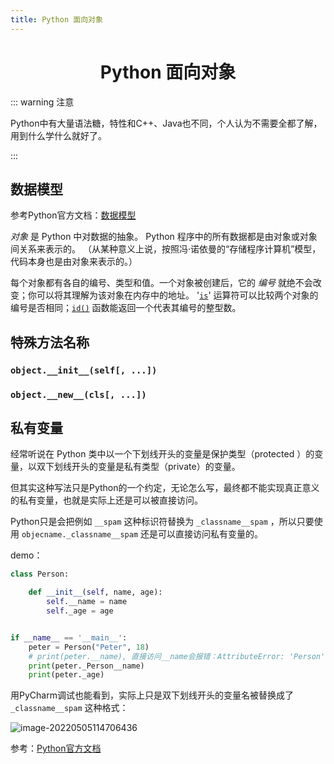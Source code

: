 ```yaml
---
title: Python 面向对象
---
```


<h1 align='center'>Python 面向对象</h1>

::: warning 注意

Python中有大量语法糖，特性和C++、Java也不同，个人认为不需要全都了解，用到什么学什么就好了。

:::

## 数据模型

参考Python官方文档：[数据模型](https://docs.python.org/zh-cn/3.9/reference/datamodel.html)

*对象* 是 Python 中对数据的抽象。 Python 程序中的所有数据都是由对象或对象间关系来表示的。 （从某种意义上说，按照冯·诺依曼的“存储程序计算机”模型，代码本身也是由对象来表示的。）

每个对象都有各自的编号、类型和值。一个对象被创建后，它的 *编号* 就绝不会改变；你可以将其理解为该对象在内存中的地址。 '[`is`](https://docs.python.org/zh-cn/3.9/reference/expressions.html#is)' 运算符可以比较两个对象的编号是否相同；[`id()`](https://docs.python.org/zh-cn/3.9/library/functions.html#id) 函数能返回一个代表其编号的整型数。

## 特殊方法名称

### `object.__init__(self[, ...])`





### `object.__new__(cls[, ...])`





## 私有变量

经常听说在 Python 类中以一个下划线开头的变量是保护类型（protected ）的变量，以双下划线开头的变量是私有类型（private）的变量。

但其实这种写法只是Python的一个约定，无论怎么写，最终都不能实现真正意义的私有变量，也就是实际上还是可以被直接访问。

Python只是会把例如 `__spam` 这种标识符替换为 `_classname__spam` ，所以只要使用 `objecname._classname__spam` 还是可以直接访问私有变量的。

demo：

```python
class Person:

    def __init__(self, name, age):
        self.__name = name
        self._age = age


if __name__ == '__main__':
    peter = Person("Peter", 18)
    # print(peter.__name), 直接访问__name会报错：AttributeError: 'Person' object has no attribute '__name'
    print(peter._Person__name)
    print(peter._age)
```

用PyCharm调试也能看到，实际上只是双下划线开头的变量名被替换成了 `_classname__spam` 这种格式：

![image-20220505114706436](https://buxianshan.oss-cn-beijing.aliyuncs.com/Typora_images/image-20220505114706436.png)

参考：[Python官方文档](https://docs.python.org/zh-cn/3.9/tutorial/classes.html?highlight=private#private-variables)